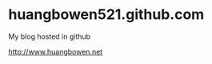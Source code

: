 huangbowen521.github.com
========================

My blog hosted in github

http://www.huangbowen.net
